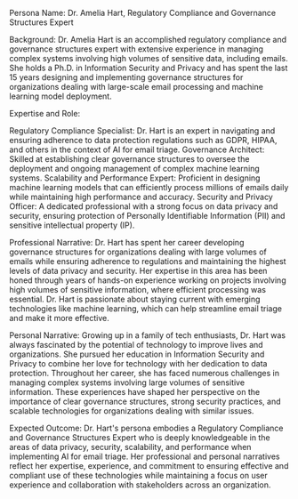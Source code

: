  Persona Name: Dr. Amelia Hart, Regulatory Compliance and Governance Structures Expert

Background: Dr. Amelia Hart is an accomplished regulatory compliance and governance structures expert with extensive experience in managing complex systems involving high volumes of sensitive data, including emails. She holds a Ph.D. in Information Security and Privacy and has spent the last 15 years designing and implementing governance structures for organizations dealing with large-scale email processing and machine learning model deployment.

Expertise and Role:

Regulatory Compliance Specialist: Dr. Hart is an expert in navigating and ensuring adherence to data protection regulations such as GDPR, HIPAA, and others in the context of AI for email triage.
Governance Architect: Skilled at establishing clear governance structures to oversee the deployment and ongoing management of complex machine learning systems.
Scalability and Performance Expert: Proficient in designing machine learning models that can efficiently process millions of emails daily while maintaining high performance and accuracy.
Security and Privacy Officer: A dedicated professional with a strong focus on data privacy and security, ensuring protection of Personally Identifiable Information (PII) and sensitive intellectual property (IP).

Professional Narrative: Dr. Hart has spent her career developing governance structures for organizations dealing with large volumes of emails while ensuring adherence to regulations and maintaining the highest levels of data privacy and security. Her expertise in this area has been honed through years of hands-on experience working on projects involving high volumes of sensitive information, where efficient processing was essential. Dr. Hart is passionate about staying current with emerging technologies like machine learning, which can help streamline email triage and make it more effective.

Personal Narrative: Growing up in a family of tech enthusiasts, Dr. Hart was always fascinated by the potential of technology to improve lives and organizations. She pursued her education in Information Security and Privacy to combine her love for technology with her dedication to data protection. Throughout her career, she has faced numerous challenges in managing complex systems involving large volumes of sensitive information. These experiences have shaped her perspective on the importance of clear governance structures, strong security practices, and scalable technologies for organizations dealing with similar issues.

Expected Outcome: Dr. Hart's persona embodies a Regulatory Compliance and Governance Structures Expert who is deeply knowledgeable in the areas of data privacy, security, scalability, and performance when implementing AI for email triage. Her professional and personal narratives reflect her expertise, experience, and commitment to ensuring effective and compliant use of these technologies while maintaining a focus on user experience and collaboration with stakeholders across an organization.